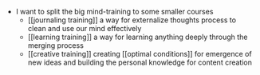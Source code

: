 - I want to split the big mind-training to some smaller courses
    - [[journaling training]] a way for externalize thoughts process to clean and use our mind effectively
    - [[learning training]] a way for learning anything deeply through the merging process
    - [[creative training]] creating [[optimal conditions]] for emergence of new ideas and building the personal knowledge for content creation
